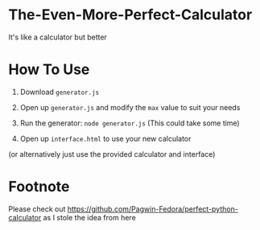 # The-Even-More-Perfect-Calculator
It's like a calculator but better

# How To Use
 1) Download `generator.js`
 
 2) Open up `generator.js` and modify the `max` value to suit your needs
 
 3) Run the generator: `node generator.js` (This could take some time)
 
 4) Open up `interface.html` to use your new calculator
 
 (or alternatively just use the provided calculator and interface)
 
 # Footnote
 
 Please check out https://github.com/Pagwin-Fedora/perfect-python-calculator as I stole the idea from here
